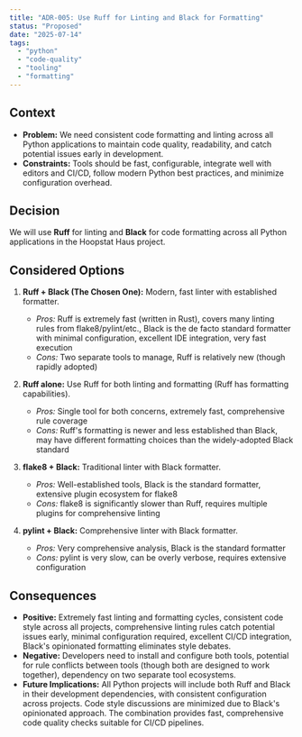 ```yaml
---
title: "ADR-005: Use Ruff for Linting and Black for Formatting"
status: "Proposed"
date: "2025-07-14"
tags:
  - "python"
  - "code-quality"
  - "tooling"
  - "formatting"
---
```


## Context

* **Problem:** We need consistent code formatting and linting across all Python applications to maintain code quality, readability, and catch potential issues early in development.
* **Constraints:** Tools should be fast, configurable, integrate well with editors and CI/CD, follow modern Python best practices, and minimize configuration overhead.

## Decision

We will use **Ruff** for linting and **Black** for code formatting across all Python applications in the Hoopstat Haus project.

## Considered Options

1. **Ruff + Black (The Chosen One):** Modern, fast linter with established formatter.
   * *Pros:* Ruff is extremely fast (written in Rust), covers many linting rules from flake8/pylint/etc., Black is the de facto standard formatter with minimal configuration, excellent IDE integration, very fast execution
   * *Cons:* Two separate tools to manage, Ruff is relatively new (though rapidly adopted)

2. **Ruff alone:** Use Ruff for both linting and formatting (Ruff has formatting capabilities).
   * *Pros:* Single tool for both concerns, extremely fast, comprehensive rule coverage
   * *Cons:* Ruff's formatting is newer and less established than Black, may have different formatting choices than the widely-adopted Black standard

3. **flake8 + Black:** Traditional linter with Black formatter.
   * *Pros:* Well-established tools, Black is the standard formatter, extensive plugin ecosystem for flake8
   * *Cons:* flake8 is significantly slower than Ruff, requires multiple plugins for comprehensive linting

4. **pylint + Black:** Comprehensive linter with Black formatter.
   * *Pros:* Very comprehensive analysis, Black is the standard formatter
   * *Cons:* pylint is very slow, can be overly verbose, requires extensive configuration

## Consequences

* **Positive:** Extremely fast linting and formatting cycles, consistent code style across all projects, comprehensive linting rules catch potential issues early, minimal configuration required, excellent CI/CD integration, Black's opinionated formatting eliminates style debates.
* **Negative:** Developers need to install and configure both tools, potential for rule conflicts between tools (though both are designed to work together), dependency on two separate tool ecosystems.
* **Future Implications:** All Python projects will include both Ruff and Black in their development dependencies, with consistent configuration across projects. Code style discussions are minimized due to Black's opinionated approach. The combination provides fast, comprehensive code quality checks suitable for CI/CD pipelines.